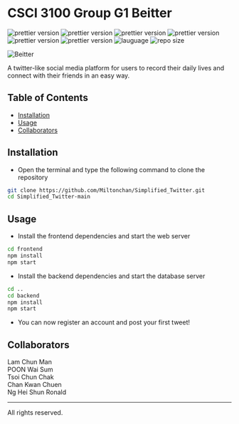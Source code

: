 # CSCI 3100 Group G1 Beitter

![prettier version](https://img.shields.io/badge/version-0.1.0-red)
![prettier version](https://img.shields.io/badge/react-18.2.0-orange)
![prettier version](https://img.shields.io/badge/node->=6.0.0-yellow)
![prettier version](https://img.shields.io/badge/express-4.18.2-white)
![prettier version](https://img.shields.io/badge/mongodb-5.0.1-green)
![prettier version](https://img.shields.io/badge/mongoose-6.9.1-lightblue)
![lauguage](https://img.shields.io/github/languages/top/Miltonchan/Simplified_Twitter)
![repo size](https://img.shields.io/github/repo-size/Miltonchan/Simplified_Twitter?color=purple)

![Beitter](https://user-images.githubusercontent.com/68136651/236620396-ae0f4062-04e5-4ab5-a1da-b67af4b30251.jpg)

A twitter-like social media platform for users to record their daily lives and connect with their friends in an easy way.


## Table of Contents

- [Installation](https://github.com/Miltonchan/Simplified_Twitter/main/README.md#Installation)  
- [Usage](https://github.com/Miltonchan/Simplified_Twitter/main/README.md#Usage)  
- [Collaborators](https://github.com/Miltonchan/Simplified_Twitter/main/README.md#Collaborators) 

## Installation 
- Open the terminal and type the following command to clone the repository
```bash
git clone https://github.com/Miltonchan/Simplified_Twitter.git
cd Simplified_Twitter-main
```

## Usage
- Install the frontend dependencies and start the web server
```bash
cd frontend 
npm install 
npm start 
```
- Install the backend dependencies and start the database server
```bash
cd ..
cd backend 
npm install 
npm start 
```
- You can now register an account and post your first tweet!

## Collaborators
Lam Chun Man <br>
POON Wai Sum  <br>
Tsoi Chun Chak  <br>
Chan Kwan Chuen  <br>
Ng Hei Shun Ronald  <br>


------------------------
All rights reserved.
